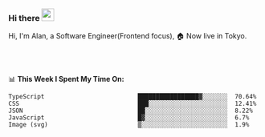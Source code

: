 ### Hi there <img src="https://media.giphy.com/media/hvRJCLFzcasrR4ia7z/giphy.gif" width="25px">

<!-- ![visitors](https://visitor-badge.glitch.me/badge?page_id=dislfyer.dislfyer) -->

Hi, I'm Alan, a Software Engineer(Frontend focus), 🏠 Now live in Tokyo.

<br/>
<br/>

📊 **This Week I Spent My Time On:**


<!--START_SECTION:waka-->

```text
TypeScript                          █████████████████▓░░░░░░░  70.64%
CSS                                 ███░░░░░░░░░░░░░░░░░░░░░░  12.41%
JSON                                ██░░░░░░░░░░░░░░░░░░░░░░░  8.22%
JavaScript                          █▓░░░░░░░░░░░░░░░░░░░░░░░  6.7%
Image (svg)                         ▒░░░░░░░░░░░░░░░░░░░░░░░░  1.9%
```

<!--END_SECTION:waka-->

<!--
**About Me:**
 -->
